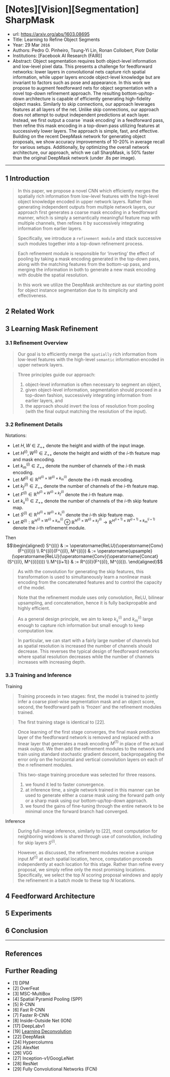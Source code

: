 # [Notes][Vision][Segmentation] SharpMask

* url: https://arxiv.org/abs/1603.08695
* Title: Learning to Refine Object Segments
* Year: 29 Mar `2016`
* Authors: Pedro O. Pinheiro, Tsung-Yi Lin, Ronan Collobert, Piotr Dollàr
* Institutions: [Facebook AI Research (FAIR)]
* Abstract: Object segmentation requires both object-level information and low-level pixel data. This presents a challenge for feedforward networks: lower layers in convolutional nets capture rich spatial information, while upper layers encode object-level knowledge but are invariant to factors such as pose and appearance. In this work we propose to augment feedforward nets for object segmentation with a novel top-down refinement approach. The resulting bottom-up/top-down architecture is capable of efficiently generating high-fidelity object masks. Similarly to skip connections, our approach leverages features at all layers of the net. Unlike skip connections, our approach does not attempt to output independent predictions at each layer. Instead, we first output a coarse `mask encoding' in a feedforward pass, then refine this mask encoding in a top-down pass utilizing features at successively lower layers. The approach is simple, fast, and effective. Building on the recent DeepMask network for generating object proposals, we show accuracy improvements of 10-20% in average recall for various setups. Additionally, by optimizing the overall network architecture, our approach, which we call SharpMask, is 50% faster than the original DeepMask network (under .8s per image).

----------------------------------------------------------------------------------------------------

## 1 Introduction

> In this paper, we propose a novel CNN which efficiently merges the spatially rich information from low-level features with the high-level object knowledge encoded in upper network layers. Rather than generating independent outputs from multiple network layers, our approach first generates a coarse mask encoding in a feedforward manner, which is simply a semantically meaningful feature map with multiple channels, then refines it by successively integrating information from earlier layers.

> Specifically, we introduce a `refinement module` and stack successive such modules together into a top-down refinement process.

> Each refinement module is responsible for ‘inverting’ the effect of pooling by taking a mask encoding generated in the top-down pass, along with the matching features from the bottom-up pass, and merging the information in both to generate a new mask encoding with double the spatial resolution.

> In this work we utilize the DeepMask architecture as our starting point for object instance segmentation due to its simplicity and effectiveness.

## 2 Related Work

## 3 Learning Mask Refinement

### 3.1 Refinement Overview

> Our goal is to efficiently merge the `spatially` rich information from low-level features with the high-level `semantic` information encoded in upper network layers.

> Three principles guide our approach:
> 1. object-level information is often necessary to segment an object,
> 2. given object-level information, segmentation should proceed in a top-down fashion, successively integrating information from earlier layers, and
> 3. the approach should invert the loss of resolution from pooling (with the final output matching the resolution of the input).

### 3.2 Refinement Details

Notations:
* Let $H, W \in \mathbb{Z}_{++}$ denote the height and width of the input image.
* Let $H^{(i)}, W^{(i)} \in \mathbb{Z}_{++}$ denote the height and width of the $i$-th feature map and mask encoding.
* Let $k_{m}^{(i)} \in \mathbb{Z}_{++}$ denote the number of channels of the $i$-th mask encoding.
* Let $M^{(i)} \in \mathbb{R}^{H^{(i)} \times W^{(i)} \times k_{m}^{(i)}}$ denote the $i$-th mask encoding.
* Let $k_{f}^{(i)} \in \mathbb{Z}_{++}$ denote the number of channels of the $i$-th feature map.
* Let $F^{(i)} \in \mathbb{R}^{H^{(i)} \times W^{(i)} \times k_{f}^{(i)}}$ denote the $i$-th feature map.
* Let $k_{s}^{(i)} \in \mathbb{Z}_{++}$ denote the number of channels of the $i$-th skip feature map.
* Let $S^{(i)} \in \mathbb{R}^{H^{(i)} \times W^{(i)} \times k_{s}^{(i)}}$ denote the $i$-th skip feature map.
* Let $R^{(i)}: \mathbb{R}^{H^{(i)} \times W^{(i)} \times k_{m}^{(i)}} \oplus \mathbb{R}^{H^{(i)} \times W^{(i)} \times k_{f}^{(i)}} \to \mathbb{R}^{H^{(i+1)} \times W^{(i+1)} \times k_{m}^{(i+1)}}$ denote the $i$-th refinement module.

Then
$$\begin{aligned}
    S^{(i)} & := \operatorname{ReLU}(\operatorname{Conv}(F^{(i)})) \\
    R^{(i)}(F^{(i)}, M^{(i)}) & := \operatorname{upsample}(\operatorname{ReLU}(\operatorname{Conv}(\operatorname{Concat}(S^{(i)}, M^{(i)})))) \\
    M^{(i+1)} & := R^{(i)}(F^{(i)}, M^{(i)}).
\end{aligned}$$

> As with the convolution for generating the skip features, this transformation is used to simultaneously learn a nonlinear mask encoding from the concatenated features and to control the capacity of the model.

> Note that the refinement module uses only convolution, ReLU, bilinear upsampling, and concatenation, hence it is fully backpropable and highly efficient.

> As a general design principle, we aim to keep $k_{s}^{(i)}$ and $k_{m}^{(i)}$ large enough to capture rich information but small enough to keep computation low.

> In particular, we can start with a fairly large number of channels but as spatial resolution is increased the number of channels should decrease. This reverses the typical design of feedforward networks where spatial resolution decreases while the number of channels increases with increasing depth.

### 3.3 Training and Inference

Training

> Training proceeds in two stages: first, the model is trained to jointly infer a coarse pixel-wise segmentation mask and an object score, second, the feedforward path is ‘frozen’ and the refinement modules trained.

> The first training stage is identical to [22].

> Once learning of the first stage converges, the final mask prediction layer of the feedforward network is removed and replaced with a linear layer that generates a mask encoding $M^{(1)}$ in place of the actual mask output. We then add the refinement modules to the network and train using standard stochastic gradient descent, backpropagating the error only on the horizontal and vertical convolution layers on each of the $n$ refinement modules.

> This two-stage training procedure was selected for three reasons.
> 1. we found it led to faster convergence.
> 2. at inference time, a single network trained in this manner can be used to generate either a coarse mask using the forward path only or a sharp mask using our bottom-up/top-down approach.
> 3. we found the gains of fine-tuning through the entire network to be minimal once the forward branch had converged.

Inference

> During full-image inference, similarly to [22], most computation for neighboring windows is shared through use of convolution, including for skip layers $S^{(i)}$.

> However, as discussed, the refinement modules receive a unique input $M^{(1)}$ at each spatial location, hence, computation proceeds independently at each location for this stage. Rather than refine every proposal, we simply refine only the most promising locations. Specifically, we select the top $N$ scoring proposal windows and apply the refinement in a batch mode to these top $N$ locations.

## 4 Feedforward Architecture

## 5 Experiments

## 6 Conclusion

----------------------------------------------------------------------------------------------------

## References

## Further Reading

* [1] DPM
* [2] OverFeat
* [3] MSC-MultiBox
* [4] Spatial Pyramid Pooling (SPP)
* [5] R-CNN
* [6] Fast R-CNN
* [7] Faster R-CNN
* [8] Inside-Outside Net (ION)
* [17] DeepLabv1
* [19] [Learning Deconvolution](https://zhuanlan.zhihu.com/p/558646271)
* [22] DeepMask
* [24] Hypercolumns
* [25] AlexNet
* [26] VGG
* [27] Inception-v1/GoogLeNet
* [28] ResNet
* [29] Fully Convolutional Networks (FCN)

